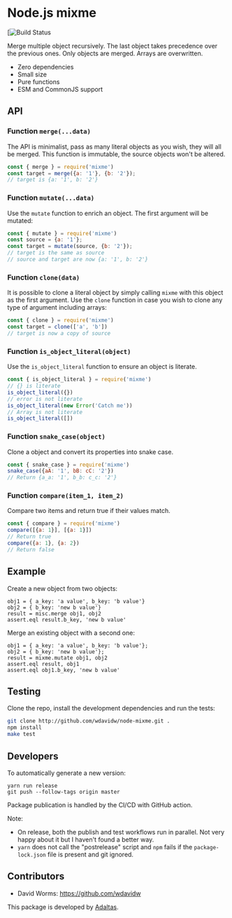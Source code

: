 
# Node.js mixme

[![Build Status](https://github.com/adaltas/node-mixme/actions/workflows/test.yml/badge.svg)

Merge multiple object recursively. The last object takes precedence over the 
previous ones. Only objects are merged. Arrays are overwritten.

- Zero dependencies
- Small size
- Pure functions
- ESM and CommonJS support

## API

### Function `merge(...data)`

The API is minimalist, pass as many literal objects as you wish, they will all be
merged. This function is immutable, the source objects won't be altered.

```js
const { merge } = require('mixme')
const target = merge({a: '1'}, {b: '2'});
// target is {a: '1', b: '2'}
```

### Function `mutate(...data)`

Use the `mutate` function to enrich an object. The first argument will be mutated:

```js
const { mutate } = require('mixme')
const source = {a: '1'};
const target = mutate(source, {b: '2'});
// target is the same as source
// source and target are now {a: '1', b: '2'}
```

### Function `clone(data)`

It is possible to clone a literal object by simply calling `mixme` with this object as the first argument. Use the `clone` function in case you wish to clone any type of argument including arrays:

```js
const { clone } = require('mixme')
const target = clone(['a', 'b'])
// target is now a copy of source
```

### Function `is_object_literal(object)`

Use the `is_object_literal` function to ensure an object is literate.

```js
const { is_object_literal } = require('mixme')
// {} is literate
is_object_literal({})
// error is not literate
is_object_literal(new Error('Catch me'))
// Array is not literate
is_object_literal([])
```

### Function `snake_case(object)`

Clone a object and convert its properties into snake case.

```js
const { snake_case } = require('mixme')
snake_case({aA: '1', bB: cC: '2'})
// Return {a_a: '1', b_b: c_c: '2'}
```

### Function `compare(item_1, item_2)`

Compare two items and return true if their values match.

```js
const { compare } = require('mixme')
compare([{a: 1}], [{a: 1}])
// Return true
compare({a: 1}, {a: 2})
// Return false
```

## Example

Create a new object from two objects:

```
obj1 = { a_key: 'a value', b_key: 'b value'}
obj2 = { b_key: 'new b value'}
result = misc.merge obj1, obj2
assert.eql result.b_key, 'new b value'
```

Merge an existing object with a second one:

```
obj1 = { a_key: 'a value', b_key: 'b value'};
obj2 = { b_key: 'new b value'};
result = mixme.mutate obj1, obj2
assert.eql result, obj1
assert.eql obj1.b_key, 'new b value'
```

## Testing

Clone the repo, install the development dependencies and run the tests:

```bash
git clone http://github.com/wdavidw/node-mixme.git .
npm install
make test
```

## Developers

To automatically generate a new version:

```
yarn run release
git push --follow-tags origin master
```

Package publication is handled by the CI/CD with GitHub action.

Note:
- On release, both the publish and test workflows run in parallel. Not very happy about it but I haven't found a better way.
- `yarn` does not call the "postrelease" script and `npm` fails if the `package-lock.json` file is present and git ignored.

## Contributors

* David Worms: <https://github.com/wdavidw>

This package is developed by [Adaltas](https://www.adaltas.com).

